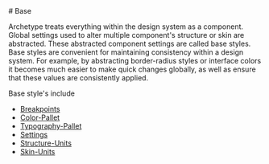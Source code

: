 <section class="copy">
# Base

Archetype treats everything within the design system as a component. Global settings used to alter multiple component's structure or skin are abstracted. These abstracted component settings are called base styles. Base styles are convenient for maintaining consistency within a design system. For example, by abstracting border-radius styles or interface colors it becomes much easier to make quick changes globally, as well as ensure that these values are consistently applied. 

Base style's include
<ul>
  <li><a href="/base/breakpoints.html">Breakpoints</a></li>
  <li><a href="/base/color-pallet.html">Color-Pallet</a></li>
  <li><a href="/base/typorgraphy-pallet.html">Typography-Pallet</a></li>
  <li><a href="/base/settings.html">Settings</a></li>
  <li><a href="/base/structure-units.html">Structure-Units</a></li>
  <li><a href="/base/skin-units.html">Skin-Units</a></li>
</ul>

</section>
